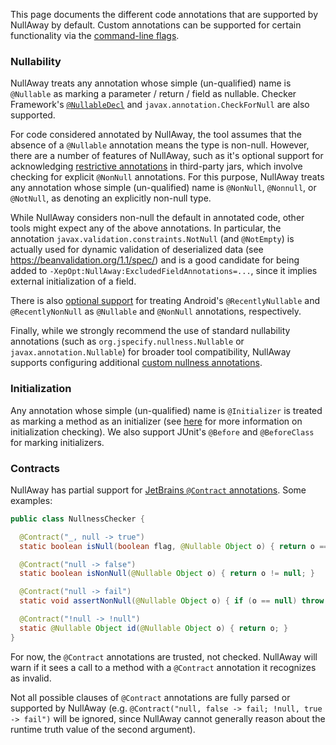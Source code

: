 This page documents the different code annotations that are supported by NullAway by default.  Custom annotations can be supported for certain functionality via the [command-line flags](https://github.com/uber/NullAway/wiki/Configuration).

### Nullability

NullAway treats any annotation whose simple (un-qualified) name is `@Nullable` as marking a parameter / return / field as nullable.  Checker Framework's [`@NullableDecl`](https://checkerframework.org/api/org/checkerframework/checker/nullness/compatqual/NullableDecl.html) and `javax.annotation.CheckForNull` are also supported.

For code considered annotated by NullAway, the tool assumes that the absence of a `@Nullable` annotation means the type is non-null. However, there are a number of features of NullAway, such as it's optional support for acknowledging [restrictive annotations](https://github.com/uber/NullAway/wiki/Configuration#acknowledge-more-restrictive-annotations-from-third-party-jars) in third-party jars, which involve checking for explicit `@NonNull` annotations. For this purpose, NullAway treats any annotation whose simple (un-qualified) name is `@NonNull`, `@Nonnull`, or `@NotNull`, as denoting an explicitly non-null type.

While NullAway considers non-null the default in annotated code, other tools might expect any of the above annotations. In particular, the annotation `javax.validation.constraints.NotNull` (and `@NotEmpty`) is actually used for dynamic validation of deserialized data (see https://beanvalidation.org/1.1/spec/) and is a good candidate for being added to `-XepOpt:NullAway:ExcludedFieldAnnotations=...`, since it implies external initialization of a field. 

There is also [optional support](https://github.com/uber/NullAway/wiki/Configuration#acknowledge-android-recent-nullability-annotations) for treating Android's `@RecentlyNullable` and `@RecentlyNonNull` as `@Nullable` and `@NonNull` annotations, respectively.

Finally, while we strongly recommend the use of standard nullability annotations (such as `org.jspecify.nullness.Nullable` or `javax.annotation.Nullable`) for broader tool compatibility, NullAway supports configuring additional [custom nullness annotations](https://github.com/uber/NullAway/wiki/Configuration#custom-nullability-annotations).

### Initialization

Any annotation whose simple (un-qualified) name is `@Initializer` is treated as marking a method as an initializer (see [here](https://github.com/uber/NullAway/wiki/Error-Messages#initializer-method-does-not-guarantee-nonnull-field-is-initialized--nonnull-field--not-initialized) for more information on initialization checking).  We also support JUnit's `@Before` and `@BeforeClass` for marking initializers.

### Contracts

NullAway has partial support for [JetBrains `@Contract` annotations](https://www.jetbrains.com/help/idea/contract-annotations.html).  Some examples:
```java
public class NullnessChecker {

  @Contract("_, null -> true")
  static boolean isNull(boolean flag, @Nullable Object o) { return o == null; }

  @Contract("null -> false")
  static boolean isNonNull(@Nullable Object o) { return o != null; }

  @Contract("null -> fail")
  static void assertNonNull(@Nullable Object o) { if (o == null) throw new Error(); }

  @Contract("!null -> !null")
  static @Nullable Object id(@Nullable Object o) { return o; }
}
```

For now, the `@Contract` annotations are trusted, not checked.  NullAway will warn if it sees a call to a method with a `@Contract` annotation it recognizes as invalid. 

Not all possible clauses of `@Contract` annotations are fully parsed or supported by NullAway (e.g. `@Contract("null, false -> fail; !null, true -> fail")` will be ignored, since NullAway cannot generally reason about the runtime truth value of the second argument).